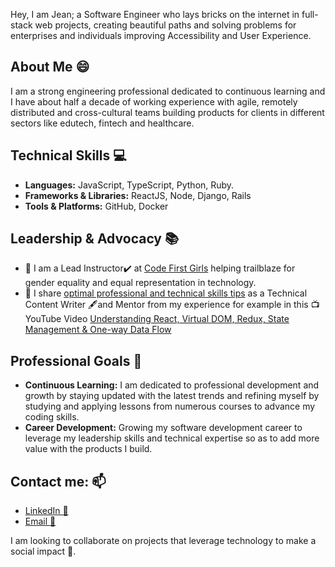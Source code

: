 <!--
**KabohaJeanMark/KabohaJeanMark** is a ✨ _special_ ✨ repository because its `README.md` (this file) appears on your GitHub profile.

Here are some ideas to get you started:

- 🔭 I’m currently working on ...
- 🌱 I’m currently learning ...
- 👯 I’m looking to collaborate on ...
- 🤔 I’m looking for help with ...
- 💬 Ask me about ...
- 📫 How to reach me: ...
- 😄 Pronouns: ...
- ⚡ Fun fact: ...
- [![Top Langs](https://github-readme-stats.vercel.app/api/top-langs/?username=KabohajeanMark)](https://github.com/anuraghazra/github-readme-stats) 
![Full-Stack Web Developer](https://user-images.githubusercontent.com/44635784/110093819-31e6fa80-7dac-11eb-885a-b936272a445a.gif)
-->
Hey, I am Jean; a Software Engineer who lays bricks on the internet in full-stack web projects, creating beautiful paths and solving problems for enterprises and individuals improving Accessibility and User Experience.

## About Me 😄
I am a strong engineering professional dedicated to continuous learning and I have about half a decade of working experience with agile, remotely distributed and cross-cultural teams building products for clients in different sectors like edutech, fintech and healthcare.

## Technical Skills :computer:
- **Languages:** JavaScript, TypeScript, Python, Ruby.
- **Frameworks & Libraries:** ReactJS, Node, Django, Rails 
- **Tools & Platforms:** GitHub, Docker 

## Leadership & Advocacy 📚
- 🌱 I am a Lead Instructor✔️ at [Code First Girls](https://codefirstgirls.com/) helping trailblaze for gender equality and equal representation in technology.
- 🌱 I share [optimal professional and technical skills tips](https://www.microverse.org/blog-authors/kaboha-jean-mark) as a Technical Content Writer 🖋️and Mentor from my experience for example in this :tv: YouTube Video [Understanding React, Virtual DOM, Redux, State Management & One-way Data Flow](https://www.youtube.com/watch?v=E2rG5Yd_XR0&ab_channel=Microverse)

## Professional Goals 🚀
- **Continuous Learning:** I am dedicated to professional development and growth by staying updated with the latest trends and refining myself by studying and applying lessons from numerous courses to advance my coding skills.
- **Career Development:** Growing my software development career to leverage my leadership skills and technical expertise so as to add more value with the products I build.

## Contact me: 📫
- [LinkedIn 🔗](https://www.linkedin.com/in/jeanmarkkaboha/)
- [Email 📧](mailto:kabohajeanmark@gmail.com)

I am looking to collaborate on projects that leverage technology to make a social impact 🤝.


